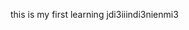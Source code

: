 this is my first learning 
jdi3iiindi3nienmi3
































































